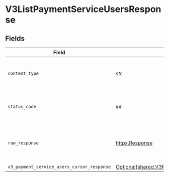 # V3ListPaymentServiceUsersResponse


## Fields

| Field                                                                                                              | Type                                                                                                               | Required                                                                                                           | Description                                                                                                        |
| ------------------------------------------------------------------------------------------------------------------ | ------------------------------------------------------------------------------------------------------------------ | ------------------------------------------------------------------------------------------------------------------ | ------------------------------------------------------------------------------------------------------------------ |
| `content_type`                                                                                                     | *str*                                                                                                              | :heavy_check_mark:                                                                                                 | HTTP response content type for this operation                                                                      |
| `status_code`                                                                                                      | *int*                                                                                                              | :heavy_check_mark:                                                                                                 | HTTP response status code for this operation                                                                       |
| `raw_response`                                                                                                     | [httpx.Response](https://www.python-httpx.org/api/#response)                                                       | :heavy_check_mark:                                                                                                 | Raw HTTP response; suitable for custom response parsing                                                            |
| `v3_payment_service_users_cursor_response`                                                                         | [Optional[shared.V3PaymentServiceUsersCursorResponse]](../../models/shared/v3paymentserviceuserscursorresponse.md) | :heavy_minus_sign:                                                                                                 | OK                                                                                                                 |